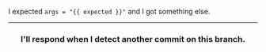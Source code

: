 I expected `args = "{{ expected }}"` and I got something else. 

<hr>
<h3 align="center">I'll respond when I detect another commit on this branch.</h3>